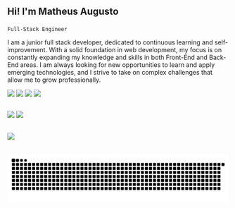 ## Hi! I'm Matheus Augusto

`Full-Stack Engineer`

I am a junior full stack developer, dedicated to continuous learning and self-improvement. With a solid foundation in web development, my focus is on constantly expanding my knowledge and skills in both Front-End and Back-End areas. I am always looking for new opportunities to learn and apply emerging technologies, and I strive to take on complex challenges that allow me to grow professionally.

 <div> 
  <a href="https://www.instagram.com/matheus_augusto_007" target="blank"><img src="https://img.shields.io/badge/-Instagram-%23E4405F?style=for-the-badge&logo=instagram&logoColor=white" target="_blank"></a>
  <a href = "mailto:galaxyplay41@gmail.com" target="blank"><img src="https://img.shields.io/badge/Gmail-D14836?style=for-the-badge&logo=gmail&logoColor=white" target="_blank"></a>
  <a href="https://www.linkedin.com/in/matheus-augusto-a950672a1/" target="blank"><img src="https://img.shields.io/badge/-LinkedIn-%230077B5?style=for-the-badge&logo=linkedin&logoColor=white" target="_blank"></a> 
  <a href="https://portfolio-toddy.netlify.app/" target="blank"><img src="https://img.shields.io/badge/MyPortfolio-000000?style=for-the-badge&logo=About.me&logoColor=white" target="_blank"></a> 
</div>

##

<img height='180em' src="https://github-readme-stats.vercel.app/api?username=Toddynh0BR&show_icons=true&theme=dark&include_all_commits=true"> <img height='180em' src="https://github-readme-stats.vercel.app/api/top-langs/?username=Toddynh0BR&layout=compact&langs_count=8&theme=dark">


<div style="display: inline_block; gap: 50"><br>
   <img
      src="https://go-skill-icons.vercel.app/api/icons?i=html,css,javascript,typescript,nodejs,react,reactnative,expo,sqlite"
    />
<!--     python  mongodb  java  https://github.com/LelouchFR/skill-icons -->
</div>

 ##


 <picture>
  <source media="(prefers-color-scheme: dark)" srcset="https://raw.githubusercontent.com/Toddynh0BR/Toddynh0BR/output/github-contribution-grid-snake-dark.svg">
  <source media="(prefers-color-scheme: light)" srcset="https://raw.githubusercontent.com/Toddynh0BR/Toddynh0BR/output/github-contribution-grid-snake.svg">
  <img alt="github contribution grid snake animation" src="https://raw.githubusercontent.com/Toddynh0BR/Toddynh0BR/output/github-contribution-grid-snake.svg">
</picture>

